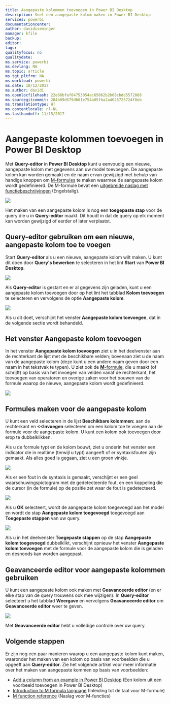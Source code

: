 ```yaml
---
title: Aangepaste kolommen toevoegen in Power BI Desktop
description: Snel een aangepaste kolom maken in Power BI Desktop
services: powerbi
documentationcenter: 
author: davidiseminger
manager: kfile
backup: 
editor: 
tags: 
qualityfocus: no
qualitydate: 
ms.service: powerbi
ms.devlang: NA
ms.topic: article
ms.tgt_pltfrm: NA
ms.workload: powerbi
ms.date: 10/12/2017
ms.author: davidi
ms.openlocfilehash: 22e66bfef84753054ac65062b2b08cbdd5572088
ms.sourcegitcommit: 284b09d579d601e754a05fba2a4025723724f8eb
ms.translationtype: HT
ms.contentlocale: nl-NL
ms.lasthandoff: 11/15/2017
---
```

# <a name="add-a-custom-column-in-power-bi-desktop"></a>Aangepaste kolommen toevoegen in Power BI Desktop
Met **Query-editor** in **Power BI Desktop** kunt u eenvoudig een nieuwe, aangepaste kolom met gegevens aan uw model toevoegen. De aangepaste kolom kan worden gemaakt en de naam ervan gewijzigd met behulp van handige knoppen om [M-formules](https://msdn.microsoft.com/library/mt270235.aspx) te maken waarmee de aangepaste kolom wordt gedefinieerd. De M-formule bevat een [uitgebreide naslag met functiebeschrijvingen](https://msdn.microsoft.com/library/mt779182.aspx) (Engelstalig). 

![](media/desktop-add-custom-column/add-custom-column_01.png)

Het maken van een aangepaste kolom is nog een **toegepaste stap** voor de query die u in **Query-editor** maakt. Dit houdt in dat de query op elk moment kan worden gewijzigd of eerder of later verplaatst.

## <a name="use-query-editor-to-add-a-new-custom-column"></a>Query-editor gebruiken om een nieuwe, aangepaste kolom toe te voegen
Start **Query-editor** als u een nieuwe, aangepaste kolom wilt maken. U kunt dit doen door **Query's bewerken** te selecteren in het lint **Start** van **Power BI Desktop**.

![](media/desktop-add-custom-column/add-column-from-example_02.png)

Als **Query-editor** is gestart en er al gegevens zijn geladen, kunt u een aangepaste kolom toevoegen door op het lint het tabblad **Kolom toevoegen** te selecteren en vervolgens de optie **Aangepaste kolom**.

![](media/desktop-add-custom-column/add-custom-column_02.png)

Als u dit doet, verschijnt het venster **Aangepaste kolom toevoegen**, dat in de volgende sectie wordt behandeld.

## <a name="the-add-custom-column-window"></a>Het venster Aangepaste kolom toevoegen
In het venster **Aangepaste kolom toevoegen** ziet u in het deelvenster aan de rechterkant de lijst met de beschikbare velden; bovenaan ziet u de naam van de aangepaste kolom (deze kunt u een andere naam geven door een naam in het tekstvak te typen). U ziet ook de [**M**-formule](https://msdn.microsoft.com/library/mt779182.aspx), die u maakt (of schrijft) op basis van het invoegen van velden vanaf de rechterkant, het toevoegen van operatoren en overige zaken voor het bouwen van de formule waarop de nieuwe, aangepaste kolom wordt gedefinieerd. 

![](media/desktop-add-custom-column/add-custom-column_03.png)

## <a name="create-formulas-for-your-custom-column"></a>Formules maken voor de aangepaste kolom
U kunt een veld selecteren in de lijst **Beschikbare kolommen:** aan de rechterkant en **<<Invoegen** selecteren om een kolom toe te voegen aan de formule voor de aangepaste kolom. U kunt een kolom ook toevoegen door erop te dubbelklikken.

Als u de formule typt en de kolom bouwt, ziet u onderin het venster een indicator die in realtime (terwijl u typt) aangeeft of er syntaxisfouten zijn gemaakt. Als alles goed is gegaan, ziet u een groen vinkje.

![](media/desktop-add-custom-column/add-custom-column_04.png)

Als er een fout in de syntaxis is gemaakt, verschijnt er een geel waarschuwingspictogram met de gedetecteerde fout, en een koppeling die de cursor (in de formule) op de positie zet waar de fout is gedetecteerd.

![](media/desktop-add-custom-column/add-custom-column_05.png)

Als u **OK** selecteert, wordt de aangepaste kolom toegevoegd aan het model en wordt de stap **Aangepaste kolom toegevoegd** toegevoegd aan **Toegepaste stappen** van uw query.

![](media/desktop-add-custom-column/add-custom-column_06.png)

Als u in het deelvenster **Toegepaste stappen** op de stap **Aangepaste kolom toegevoegd** dubbelklikt, verschijnt opnieuw het venster **Aangepaste kolom toevoegen** met de formule voor de aangepaste kolom die is geladen en desnoods kan worden aangepast.

## <a name="using-the-advanced-editor-for-custom-columns"></a>Geavanceerde editor voor aangepaste kolommen gebruiken
U kunt een aangepaste kolom ook maken met **Geavanceerde editor** (en er elke stap van de query trouwens ook mee wijzigen). In **Query-editor** selecteert u het tabblad **Weergave** en vervolgens **Geavanceerde editor** om **Geavanceerde editor** weer te geven.

![](media/desktop-add-custom-column/add-custom-column_07.png)

Met **Geavanceerde editor** hebt u volledige controle over uw query.

## <a name="next-steps"></a>Volgende stappen
Er zijn nog een paar manieren waarop u een aangepaste kolom kunt maken, waaronder het maken van een kolom op basis van voorbeelden die u opgeeft aan **Query-editor**. Zie het volgende artikel voor meer informatie over het maken van aangepaste kommen op basis van voorbeelden:

* [Add a column from an example in Power BI Desktop](desktop-add-column-from-example.md) (Een kolom uit een voorbeeld toevoegen in Power BI Desktop)
* [Introduction to M formula language](https://msdn.microsoft.com/library/mt270235.aspx) (Inleiding tot de taal voor M-formule)
* [M function reference](https://msdn.microsoft.com/library/mt779182.aspx) (Naslag voor M-functies)  

